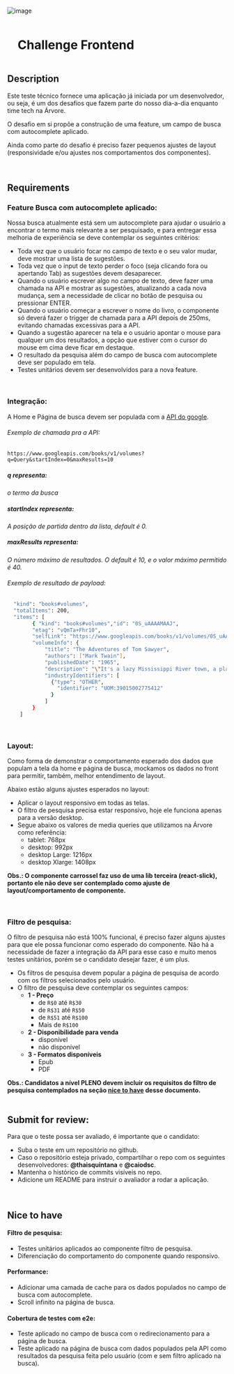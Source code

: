 ![image](https://assets-global.website-files.com/61155c49f7b752684a9f0584/61201e989ae795462db99155_logo-arvore.svg)

<div id="user-content-toc">
  <ul>
    <summary><h1 style="display: inline-block;">Challenge Frontend</h1></summary>
  </ul>
</div>

## Description

Este teste técnico fornece uma aplicação já iniciada por um desenvolvedor, ou seja, é um dos desafios que fazem parte do nosso dia-a-dia enquanto time tech na Árvore.

O desafio em si propõe a construção de uma feature, um campo de busca com autocomplete aplicado.

Ainda como parte do desafio é preciso fazer pequenos ajustes de layout (responsividade e/ou ajustes nos comportamentos dos componentes).

<br />

## Requirements
### Feature Busca com autocomplete aplicado:
Nossa busca atualmente está sem um autocomplete para ajudar o usuário a encontrar o termo mais relevante a ser pesquisado, e para entregar essa melhoria de experiência se deve contemplar os seguintes critérios:

- Toda vez que o usuário focar no campo de texto e o seu valor mudar, deve mostrar uma lista de sugestões.
- Toda vez que o input de texto perder o foco (seja clicando fora ou apertando Tab) as sugestões devem desaparecer.
- Quando o usuário escrever algo no campo de texto, deve fazer uma chamada na API e mostrar as sugestões, atualizando a cada nova mudança, sem a necessidade de clicar no botão de pesquisa ou pressionar ENTER.
- Quando o usuário começar a escrever o nome do livro, o componente só deverá fazer o trigger de chamada para a API depois de 250ms, evitando chamadas excessivas para a API.
- Quando a sugestão aparecer na tela e o usuário apontar o mouse para qualquer um dos resultados, a opção que estiver com o cursor do mouse em cima deve ficar em destaque.
- O resultado da pesquisa além do campo de busca com autocomplete deve ser populado em tela.
- Testes unitários devem ser desenvolvidos para a nova feature.

<br />

### Integração:

A Home e Página de busca devem ser populada com a [API do google](https://developers.google.com/books/docs/v1/getting_started).

###### Exemplo de chamada pra a API:

`https://www.googleapis.com/books/v1/volumes?q=Query&startIndex=0&maxResults=10`

##### q representa:

_o termo da busca_

##### startIndex representa:

_A posição de partida dentro da lista, default é 0._

##### maxResults representa:

_O número máximo de resultados. O default é 10, e o valor máximo permitido é 40._
<br />

###### Exemplo de resultado de payload:

```bash
  "kind": "books#volumes",
  "totalItems": 200,
  "items": [
        { "kind": "books#volumes","id": "0S_uAAAAMAAJ",
        "etag": "vQmTa+Fhr10",
        "selfLink": "https://www.googleapis.com/books/v1/volumes/0S_uAAAAMAAJ",
        "volumeInfo": {
            "title": "The Adventures of Tom Sawyer",
            "authors": ["Mark Twain"],
            "publishedDate": "1965",
            "description": "\"It's a lazy Mississippi River town, a place where...",
            "industryIdentifiers": [
              {"type": "OTHER",
                "identifier": "UOM:39015002775412"
              }
            ]
        }
    ]
```
<br />

### Layout:
Como forma de demonstrar o comportamento esperado dos dados que populam a tela da home e página de busca, mockamos os dados no front para permitir, também, melhor entendimento de layout.

Abaixo estão alguns ajustes esperados no layout:

- Aplicar o layout responsivo em todas as telas.
- O filtro de pesquisa precisa estar responsivo, hoje ele funciona apenas para a versão desktop.
- Segue abaixo os valores de media queries que utilizamos na Árvore como referência:
    - tablet: 768px
    - desktop: 992px
    - desktop Large: 1216px
    - desktop Xlarge: 1408px


**Obs.: O componente carrossel faz uso de uma lib terceira (react-slick), portanto ele não deve ser contemplado como ajuste de layout/comportamento de componente.**

<br />

### Filtro de pesquisa:
O filtro de pesquisa não está 100% funcional, é preciso fazer alguns ajustes para que ele possa funcionar como esperado do componente. Não há a necessidade de fazer a integração da API para esse caso e muito menos testes unitários, porém se o candidato desejar fazer, é um plus.

- Os filtros de pesquisa devem popular a página de pesquisa de acordo com os filtros selecionados pelo usuário.
- O filtro de pesquisa deve contemplar os seguintes campos:
  - **1 - Preço**
    - de `R$0` até `R$30`
    - de `R$31` até `R$50`
    - de `R$51` até `R$100`
    - Mais de `R$100`
   - **2 - Disponibilidade para venda**
     - disponível
     - não disponível
   - **3 - Formatos disponíveis**
     - Epub
     - PDF


**Obs.: Candidatos a nível PLENO devem incluir os requisitos do filtro de pesquisa contemplados na seção [nice to have](#nice-to-have) desse documento.**
<br />
<br />

## Submit for review:
Para que o teste possa ser avaliado, é importante que o candidato:
- Suba o teste em um repositório no github.
- Caso o repositório esteja privado, compartilhar o repo com os seguintes desenvolvedores: **@thaisquintana** e **@caiodsc**.
- Mantenha o histórico de commits visíveis no repo.
- Adicione um README para instruir o avaliador a rodar a aplicação.
<br />

## Nice to have

#### Filtro de pesquisa:
- Testes unitários aplicados ao componente filtro de pesquisa.
- Diferenciação do comportamento do componente quando responsivo.

#### Performance:
- Adicionar uma camada de cache para os dados populados no campo de busca com autocomplete.
- Scroll infinito na página de busca.

#### Cobertura de testes com e2e:
- Teste aplicado no campo de busca com o redirecionamento para a página de busca.
- Teste aplicado na página de busca com dados populados pela API como resultados da pesquisa feita pelo usuário (com e sem filtro aplicado na busca).


